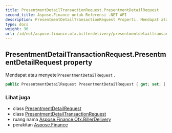 ```yaml
---
title: PresentmentDetailTransactionRequest.PresentmentDetailRequest
second_title: Aspose.Finance untuk Referensi .NET API
description: PresentmentDetailTransactionRequest Properti. Mendapat atau menyetelPresentmentDetailRequest .
type: docs
weight: 30
url: /id/net/aspose.finance.ofx.billerdelivery/presentmentdetailtransactionrequest/presentmentdetailrequest/
---
```

## PresentmentDetailTransactionRequest.PresentmentDetailRequest property

Mendapat atau menyetel`PresentmentDetailRequest` .

```csharp
public PresentmentDetailRequest PresentmentDetailRequest { get; set; }
```

### Lihat juga

* class [PresentmentDetailRequest](../../presentmentdetailrequest/)
* class [PresentmentDetailTransactionRequest](../)
* ruang nama [Aspose.Finance.Ofx.BillerDelivery](../../presentmentdetailtransactionrequest/)
* perakitan [Aspose.Finance](../../../)


